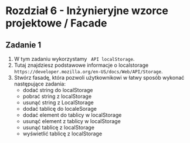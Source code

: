 # Rozdział 6 - Inżynieryjne wzorce projektowe / Facade

## Zadanie 1

1. W tym zadaniu wykorzystamy ` API localStorage`.
2. Tutaj znajdziesz podstawowe informacje o localstorage `https://developer.mozilla.org/en-US/docs/Web/API/Storage`.
3. Stwórz fasadę, która pozwoli użytkownikowi w łatwy sposób wykonać następujące zadania:
    - dodać string do localStorage
    - pobrać string z localStorage
    - usunąć string z LocalStorage
    - dodać tablicę do localeSorage
    - dodać element do tablicy w localStorage
    - usunąć element z tablicy w localStorage
    - usunąć tablicę z localStorage
    - wyświetlić tablicę z localStorage
